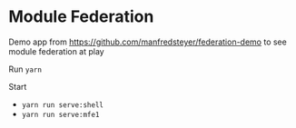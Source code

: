 # Module Federation
Demo app from https://github.com/manfredsteyer/federation-demo to see module federation at play

Run `yarn`

Start
- `yarn run serve:shell`
- `yarn run serve:mfe1`
